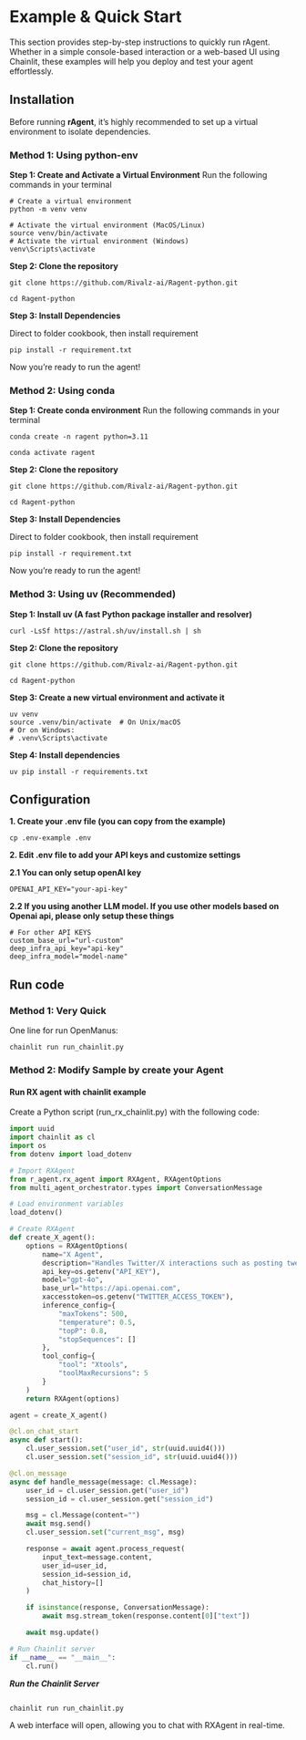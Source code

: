 # Example & Quick Start 
This section provides step-by-step instructions to quickly run rAgent. Whether in a simple console-based interaction or a web-based UI using Chainlit, these examples will help you deploy and test your agent effortlessly.

## Installation
Before running **rAgent**, it’s highly recommended to set up a virtual environment to isolate dependencies.

### Method 1: Using python-env

**Step 1: Create and Activate a Virtual Environment**
Run the following commands in your terminal
```console
# Create a virtual environment
python -m venv venv

# Activate the virtual environment (MacOS/Linux)
source venv/bin/activate
# Activate the virtual environment (Windows)
venv\Scripts\activate
```
**Step 2: Clone the repository**
```Console
git clone https://github.com/Rivalz-ai/Ragent-python.git

cd Ragent-python
```
**Step 3: Install Dependencies**

Direct to folder cookbook, then install requirement
```console
pip install -r requirement.txt
```
Now you’re ready to run the agent!

### Method 2: Using conda
**Step 1: Create conda environment**
Run the following commands in your terminal

```console
conda create -n ragent python=3.11

conda activate ragent
```
**Step 2: Clone the repository**
```Console
git clone https://github.com/Rivalz-ai/Ragent-python.git

cd Ragent-python
```
**Step 3: Install Dependencies**

Direct to folder cookbook, then install requirement
```console
pip install -r requirement.txt
```
Now you’re ready to run the agent!

### Method 3: Using uv (Recommended)
**Step 1: Install uv (A fast Python package installer and resolver)**
```console
curl -LsSf https://astral.sh/uv/install.sh | sh
```
**Step 2: Clone the repository**
```Console
git clone https://github.com/Rivalz-ai/Ragent-python.git

cd Ragent-python
```
**Step 3: Create a new virtual environment and activate it**
```console
uv venv
source .venv/bin/activate  # On Unix/macOS
# Or on Windows:
# .venv\Scripts\activate
```
**Step 4: Install dependencies**
```console
uv pip install -r requirements.txt
```
## Configuration
**1. Create your .env file (you can copy from the example)**
```console
cp .env-example .env
```
**2. Edit .env file to add your API keys and customize settings**

**2.1 You can only setup openAI key**
```console
OPENAI_API_KEY="your-api-key"
```

**2.2 If you using another LLM model. If you use other models based on Openai api, please only setup these things**

```console
# For other API KEYS
custom_base_url="url-custom"
deep_infra_api_key="api-key"
deep_infra_model="model-name"
```

## Run code
### Method 1: Very Quick
One line for run OpenManus:
```console
chainlit run run_chainlit.py
```
### Method 2: Modify Sample by create your Agent

#### Run RX agent with chainlit example
Create a Python script (run_rx_chainlit.py) with the following code:
```python
import uuid
import chainlit as cl
import os
from dotenv import load_dotenv

# Import RXAgent
from r_agent.rx_agent import RXAgent, RXAgentOptions
from multi_agent_orchestrator.types import ConversationMessage

# Load environment variables
load_dotenv()

# Create RXAgent
def create_X_agent():
    options = RXAgentOptions(
        name="X Agent",
        description="Handles Twitter/X interactions such as posting tweets.",
        api_key=os.getenv("API_KEY"),
        model="gpt-4o",
        base_url="https://api.openai.com",
        xaccesstoken=os.getenv("TWITTER_ACCESS_TOKEN"),
        inference_config={
            "maxTokens": 500,
            "temperature": 0.5,
            "topP": 0.8,
            "stopSequences": []
        },
        tool_config={
            "tool": "Xtools",
            "toolMaxRecursions": 5
        }
    )
    return RXAgent(options)

agent = create_X_agent()

@cl.on_chat_start
async def start():
    cl.user_session.set("user_id", str(uuid.uuid4()))
    cl.user_session.set("session_id", str(uuid.uuid4()))

@cl.on_message
async def handle_message(message: cl.Message):
    user_id = cl.user_session.get("user_id")
    session_id = cl.user_session.get("session_id")

    msg = cl.Message(content="")
    await msg.send()
    cl.user_session.set("current_msg", msg)

    response = await agent.process_request(
        input_text=message.content,
        user_id=user_id,
        session_id=session_id,
        chat_history=[]
    )

    if isinstance(response, ConversationMessage):
        await msg.stream_token(response.content[0]["text"])

    await msg.update()

# Run Chainlit server
if __name__ == "__main__":
    cl.run()
```
***Run the Chainlit Server***
```console

chainlit run run_chainlit.py
```
A web interface will open, allowing you to chat with RXAgent in real-time.